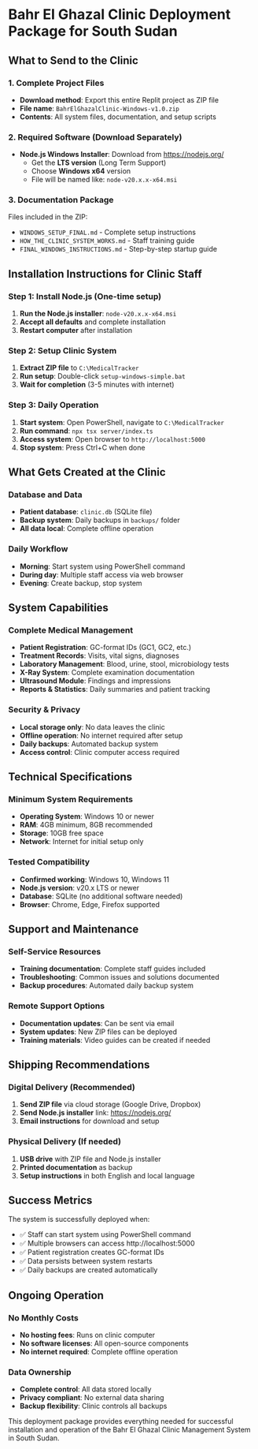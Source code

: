# Bahr El Ghazal Clinic Deployment Package for South Sudan

## What to Send to the Clinic

### 1. Complete Project Files
- **Download method**: Export this entire Replit project as ZIP file
- **File name**: `BahrElGhazalClinic-Windows-v1.0.zip`
- **Contents**: All system files, documentation, and setup scripts

### 2. Required Software (Download Separately)
- **Node.js Windows Installer**: Download from https://nodejs.org/
  - Get the **LTS version** (Long Term Support)
  - Choose **Windows x64** version
  - File will be named like: `node-v20.x.x-x64.msi`

### 3. Documentation Package
Files included in the ZIP:
- `WINDOWS_SETUP_FINAL.md` - Complete setup instructions
- `HOW_THE_CLINIC_SYSTEM_WORKS.md` - Staff training guide
- `FINAL_WINDOWS_INSTRUCTIONS.md` - Step-by-step startup guide

## Installation Instructions for Clinic Staff

### Step 1: Install Node.js (One-time setup)
1. **Run the Node.js installer**: `node-v20.x.x-x64.msi`
2. **Accept all defaults** and complete installation
3. **Restart computer** after installation

### Step 2: Setup Clinic System
1. **Extract ZIP file** to `C:\MedicalTracker`
2. **Run setup**: Double-click `setup-windows-simple.bat`
3. **Wait for completion** (3-5 minutes with internet)

### Step 3: Daily Operation
1. **Start system**: Open PowerShell, navigate to `C:\MedicalTracker`
2. **Run command**: `npx tsx server/index.ts`
3. **Access system**: Open browser to `http://localhost:5000`
4. **Stop system**: Press Ctrl+C when done

## What Gets Created at the Clinic

### Database and Data
- **Patient database**: `clinic.db` (SQLite file)
- **Backup system**: Daily backups in `backups/` folder
- **All data local**: Complete offline operation

### Daily Workflow
- **Morning**: Start system using PowerShell command
- **During day**: Multiple staff access via web browser
- **Evening**: Create backup, stop system

## System Capabilities

### Complete Medical Management
- **Patient Registration**: GC-format IDs (GC1, GC2, etc.)
- **Treatment Records**: Visits, vital signs, diagnoses
- **Laboratory Management**: Blood, urine, stool, microbiology tests
- **X-Ray System**: Complete examination documentation
- **Ultrasound Module**: Findings and impressions
- **Reports & Statistics**: Daily summaries and patient tracking

### Security & Privacy
- **Local storage only**: No data leaves the clinic
- **Offline operation**: No internet required after setup
- **Daily backups**: Automated backup system
- **Access control**: Clinic computer access required

## Technical Specifications

### Minimum System Requirements
- **Operating System**: Windows 10 or newer
- **RAM**: 4GB minimum, 8GB recommended
- **Storage**: 10GB free space
- **Network**: Internet for initial setup only

### Tested Compatibility
- **Confirmed working**: Windows 10, Windows 11
- **Node.js version**: v20.x LTS or newer
- **Database**: SQLite (no additional software needed)
- **Browser**: Chrome, Edge, Firefox supported

## Support and Maintenance

### Self-Service Resources
- **Training documentation**: Complete staff guides included
- **Troubleshooting**: Common issues and solutions documented
- **Backup procedures**: Automated daily backup system

### Remote Support Options
- **Documentation updates**: Can be sent via email
- **System updates**: New ZIP files can be deployed
- **Training materials**: Video guides can be created if needed

## Shipping Recommendations

### Digital Delivery (Recommended)
1. **Send ZIP file** via cloud storage (Google Drive, Dropbox)
2. **Send Node.js installer** link: https://nodejs.org/
3. **Email instructions** for download and setup

### Physical Delivery (If needed)
1. **USB drive** with ZIP file and Node.js installer
2. **Printed documentation** as backup
3. **Setup instructions** in both English and local language

## Success Metrics

The system is successfully deployed when:
- ✅ Staff can start system using PowerShell command
- ✅ Multiple browsers can access http://localhost:5000
- ✅ Patient registration creates GC-format IDs
- ✅ Data persists between system restarts
- ✅ Daily backups are created automatically

## Ongoing Operation

### No Monthly Costs
- **No hosting fees**: Runs on clinic computer
- **No software licenses**: All open-source components
- **No internet required**: Complete offline operation

### Data Ownership
- **Complete control**: All data stored locally
- **Privacy compliant**: No external data sharing
- **Backup flexibility**: Clinic controls all backups

This deployment package provides everything needed for successful installation and operation of the Bahr El Ghazal Clinic Management System in South Sudan.